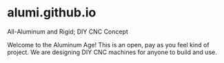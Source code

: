 # alumi.github.io
All-Aluminum and Rigid; DIY CNC Concept

Welcome to the Aluminum Age!
This is an open, pay as you feel kind of project.
We are designing DIY CNC machines for anyone to build and use.
